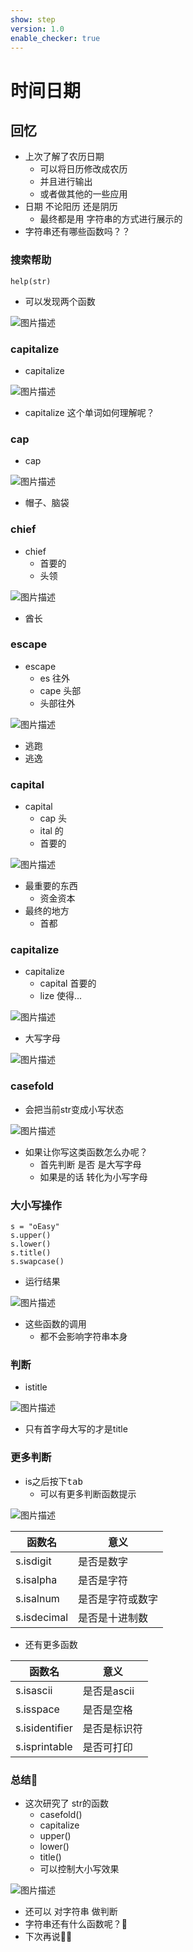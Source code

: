 ```yaml
---
show: step
version: 1.0
enable_checker: true
---
```


# 时间日期

## 回忆
- 上次了解了农历日期
	- 可以将日历修改成农历
	- 并且进行输出
	- 或者做其他的一些应用
- 日期 不论阳历 还是阴历	
	- 最终都是用 字符串的方式进行展示的 
- 字符串还有哪些函数吗？？

### 搜索帮助 
```
help(str)
```

- 可以发现两个函数

![图片描述](https://doc.shiyanlou.com/courses/uid1190679-20240213-1707818509822)

### capitalize

- capitalize

![图片描述](https://doc.shiyanlou.com/courses/uid1190679-20240213-1707818941140)

- capitalize 这个单词如何理解呢？

### cap

- cap 

![图片描述](https://doc.shiyanlou.com/courses/uid1190679-20240213-1707819152978)

- 帽子、脑袋

### chief

- chief
	- 首要的
	- 头领

![图片描述](https://doc.shiyanlou.com/courses/uid1190679-20240213-1707819379603)

- 酋长

### escape

- escape
	- es 往外
	- cape 头部
	- 头部往外

![图片描述](https://doc.shiyanlou.com/courses/uid1190679-20240213-1707819491917)

- 逃跑
- 逃逸

### capital

- capital
	- cap 头
	- ital 的
	- 首要的

![图片描述](https://doc.shiyanlou.com/courses/uid1190679-20240213-1707819612380)

- 最重要的东西
	- 资金资本
- 最终的地方
	- 首都

### capitalize

- capitalize
	- capital 首要的
	- lize 使得...

![图片描述](https://doc.shiyanlou.com/courses/uid1190679-20240213-1707819767500)

- 大写字母

![图片描述](https://doc.shiyanlou.com/courses/uid1190679-20240213-1707820118459)

### casefold

- 会把当前str变成小写状态

![图片描述](https://doc.shiyanlou.com/courses/uid1190679-20240213-1707820008649)

- 如果让你写这类函数怎么办呢？
	- 首先判断 是否 是大写字母
	- 如果是的话 转化为小写字母

### 大小写操作

```
s = "oEasy"
s.upper()
s.lower()
s.title()
s.swapcase()
```

- 运行结果

![图片描述](https://doc.shiyanlou.com/courses/uid1190679-20240213-1707820402880)

- 这些函数的调用
	- 都不会影响字符串本身

### 判断

- istitle

![图片描述](https://doc.shiyanlou.com/courses/uid1190679-20240213-1707820478214)

- 只有首字母大写的才是title

### 更多判断

- is之后按下<kbd>tab</kbd>
	- 可以有更多判断函数提示

![图片描述](https://doc.shiyanlou.com/courses/uid1190679-20240213-1707820522371)

| 函数名| 意义|
|---|---|
|s.isdigit|是否是数字|
|s.isalpha|是否是字符|
|s.isalnum|是否是字符或数字|
|s.isdecimal|是否是十进制数|

- 还有更多函数

| 函数名| 意义|
|---|---|
|s.isascii|是否是ascii|
|s.isspace|是否是空格|
|s.isidentifier|是否是标识符|
|s.isprintable|是否可打印|

### 总结🤔

- 这次研究了 str的函数
	- casefold()
	- capitalize
	- upper()
	- lower()
	- title()
	- 可以控制大小写效果

![图片描述](https://doc.shiyanlou.com/courses/uid1190679-20240213-1707820522371)


- 还可以 对字符串 做判断
- 字符串还有什么函数呢？🤔
- 下次再说👋🏻